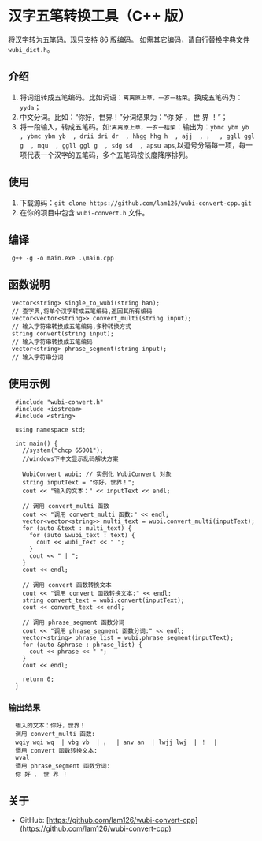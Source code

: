 汉字五笔转换工具（C++ 版）
=============================

   
将汉字转为五笔码。现只支持 86 版编码。
如需其它编码，请自行替换字典文件`wubi_dict.h`。


## 介绍

1. 将词组转成五笔编码。比如词语：`离离原上草，一岁一枯荣`。换成五笔码为：`yyda`；
2. 中文分词。比如：“你好，世界！”分词结果为：“你 好 ， 世 界 ！”；
3. 将一段输入，转成五笔码。如:`离离原上草，一岁一枯荣`：输出为：`ybmc ybm yb  , ybmc ybm yb  , drii dri dr  , hhgg hhg h  , ajj  , ，  , ggll ggl g  , mqu  , ggll ggl g  , sdg sd  , apsu aps`,以逗号分隔每一项，每一项代表一个汉字的五笔码，多个五笔码按长度降序排列。

## 使用 

1. 下载源码：`git clone https://github.com/lam126/wubi-convert-cpp.git`
2. 在你的项目中包含 `wubi-convert.h` 文件。

## 编译
     g++ -g -o main.exe .\main.cpp

## 函数说明
     vector<string> single_to_wubi(string han);
     // 查字典,将单个汉字转成五笔编码,返回其所有编码
     vector<vector<string>> convert_multi(string input);
     // 输入字符串转换成五笔编码,多种转换方式
     string convert(string input);
     // 输入字符串转换成五笔编码
     vector<string> phrase_segment(string input);
     // 输入字符串分词

## 使用示例
      #include "wubi-convert.h"
      #include <iostream>
      #include <string>

      using namespace std;

      int main() {
        //system("chcp 65001");
        //windows下中文显示乱码解决方案

        WubiConvert wubi; // 实例化 WubiConvert 对象
        string inputText = "你好，世界！";
        cout << "输入的文本：" << inputText << endl;

        // 调用 convert_multi 函数
        cout << "调用 convert_multi 函数:" << endl;
        vector<vector<string>> multi_text = wubi.convert_multi(inputText);
        for (auto &text : multi_text) {
          for (auto &wubi_text : text) {
            cout << wubi_text << " ";
          }
          cout << " | ";
        }
        cout << endl;

        // 调用 convert 函数转换文本
        cout << "调用 convert 函数转换文本:" << endl;
        string convert_text = wubi.convert(inputText);
        cout << convert_text << endl;

        // 调用 phrase_segment 函数分词
        cout << "调用 phrase_segment 函数分词:" << endl;
        vector<string> phrase_list = wubi.phrase_segment(inputText);
        for (auto &phrase : phrase_list) {
          cout << phrase << " ";
        }
        cout << endl;

        return 0;
      }

### 输出结果
      输入的文本：你好，世界！
      调用 convert_multi 函数:
      wqiy wqi wq  | vbg vb  | ，  | anv an  | lwjj lwj  | ！  |
      调用 convert 函数转换文本:
      wval
      调用 phrase_segment 函数分词:
      你 好 ， 世 界 ！
    


## 关于

* GitHub: [https://github.com/lam126/wubi-convert-cpp](https://github.com/lam126/wubi-convert-cpp)
